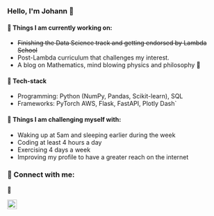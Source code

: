 ### Hello, I'm Johann 👋


#### 🔭 Things I am currently working on: 
- <s>Finishing the Data Science track and getting endorsed by Lambda School</s>
- Post-Lambda curriculum that challenges my interest. 
- A blog on Mathematics, mind blowing physics and philosophy 🚀

#### :genie: Tech-stack
- Programming: Python (NumPy, Pandas, Scikit-learn), SQL 
- Frameworks: PyTorch AWS, Flask, FastAPI, Plotly Dash`

#### :muscle: Things I am challenging myself with:
- Waking up at 5am and sleeping earlier during the week
- Coding at least 4 hours a day
- Exercising 4 days a week
- Improving my profile to have a greater reach on the internet 

### 🚀 Connect with me:

🚧


<a href="https://linktr.ee/Johann_augustine"><img align="left" alt="Johann linktree" width="22px" src="https://www.flaticon.com/svg/static/icons/svg/41/41991.svg"/></a>


<!--
**jhnnxyzptlk/jhnnxyzptlk** is a ✨ _special_ ✨ repository because its `README.md` (this file) appears on your GitHub profile.


